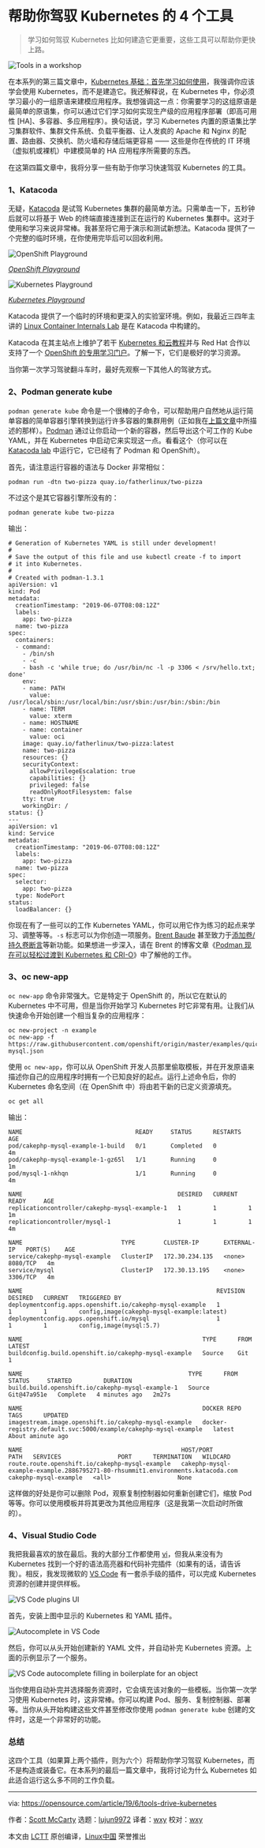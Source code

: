 [#]: collector: (lujun9972)
[#]: translator: (wxy)
[#]: reviewer: (wxy)
[#]: publisher: (wxy)
[#]: url: (https://linux.cn/article-11101-1.html)
[#]: subject: (4 tools to help you drive Kubernetes)
[#]: via: (https://opensource.com/article/19/6/tools-drive-kubernetes)
[#]: author: (Scott McCarty https://opensource.com/users/fatherlinux/users/fatherlinux/users/fatherlinux/users/fatherlinux)

帮助你驾驭 Kubernetes 的 4 个工具
======

> 学习如何驾驭 Kubernetes 比如何建造它更重要，这些工具可以帮助你更快上路。

![Tools in a workshop][1]

在本系列的第三篇文章中，[Kubernetes 基础：首先学习如何使用][2]，我强调你应该学会使用 Kubernetes，而不是建造它。我还解释说，在 Kubernetes 中，你必须学习最小的一组原语来建模应用程序。我想强调这一点：你需要学习的这组原语是最简单的原语集，你可以通过它们学习如何实现生产级的应用程序部署（即高可用性 [HA]、多容器、多应用程序）。换句话说，学习 Kubernetes 内置的原语集比学习集群软件、集群文件系统、负载平衡器、让人发疯的 Apache 和 Nginx 的配置、路由器、交换机、防火墙和存储后端更容易 —— 这些是你在传统的 IT 环境（虚拟机或裸机）中建模简单的 HA 应用程序所需要的东西。

在这第四篇文章中，我将分享一些有助于你学习快速驾驭 Kubernetes 的工具。

### 1、Katacoda

无疑，[Katacoda][3] 是试驾 Kubernetes 集群的最简单方法。只需单击一下，五秒钟后就可以将基于 Web 的终端直接连接到正在运行的 Kubernetes 集群中。这对于使用和学习来说非常棒。我甚至将它用于演示和测试新想法。Katacoda 提供了一个完整的临时环境，在你使用完毕后可以回收利用。

![OpenShift Playground][4]

*[OpenShift Playground][5]*

![Kubernetes Playground][6]

*[Kubernetes Playground][7]*

Katacoda 提供了一个临时的环境和更深入的实验室环境。例如，我最近三四年主讲的 [Linux Container Internals Lab][3] 是在 Katacoda 中构建的。

Katacoda 在其主站点上维护了若干 [Kubernetes 和云教程][8]并与 Red Hat 合作以支持了一个 [OpenShift 的专用学习门户][9]。了解一下，它们是极好的学习资源。

当你第一次学习驾驶翻斗车时，最好先观察一下其他人的驾驶方式。

### 2、Podman generate kube

`podman generate kube` 命令是一个很棒的子命令，可以帮助用户自然地从运行简单容器的简单容器引擎转换到运行许多容器的集群用例（正如我在[上篇文章][2]中所描述的那样）。[Podman][10] 通过让你启动一个新的容器，然后导出这个可工作的 Kube YAML，并在 Kubernetes 中启动它来实现这一点。看看这个（你可以在 [Katacoda lab][3] 中运行它，它已经有了 Podman 和 OpenShift）。

首先，请注意运行容器的语法与 Docker 非常相似：

```
podman run -dtn two-pizza quay.io/fatherlinux/two-pizza
```

不过这个是其它容器引擎所没有的：

```
podman generate kube two-pizza
```

输出：

```
# Generation of Kubernetes YAML is still under development!
#
# Save the output of this file and use kubectl create -f to import
# it into Kubernetes.
#
# Created with podman-1.3.1
apiVersion: v1
kind: Pod
metadata:
  creationTimestamp: "2019-06-07T08:08:12Z"
  labels:
    app: two-pizza
  name: two-pizza
spec:
  containers:
  - command:
    - /bin/sh
    - -c
    - bash -c 'while true; do /usr/bin/nc -l -p 3306 < /srv/hello.txt; done'
    env:
    - name: PATH
      value: /usr/local/sbin:/usr/local/bin:/usr/sbin:/usr/bin:/sbin:/bin
    - name: TERM
      value: xterm
    - name: HOSTNAME
    - name: container
      value: oci
    image: quay.io/fatherlinux/two-pizza:latest
    name: two-pizza
    resources: {}
    securityContext:
      allowPrivilegeEscalation: true
      capabilities: {}
      privileged: false
      readOnlyRootFilesystem: false
    tty: true
    workingDir: /
status: {}
---
apiVersion: v1
kind: Service
metadata:
  creationTimestamp: "2019-06-07T08:08:12Z"
  labels:
    app: two-pizza
  name: two-pizza
spec:
  selector:
    app: two-pizza
  type: NodePort
status:
  loadBalancer: {}
```

你现在有了一些可以的工作 Kubernetes YAML，你可以用它作为练习的起点来学习、调整等等。`-s` 标志可以为你创造一项服务。[Brent Baude][11] 甚至致力于[添加卷/持久卷断言][12]等新功能。如果想进一步深入，请在 Brent 的博客文章《[Podman 现在可以轻松过渡到 Kubernetes 和 CRI-O][13]》中了解他的工作。

### 3、oc new-app

`oc new-app` 命令非常强大。它是特定于 OpenShift 的，所以它在默认的 Kubernetes 中不可用，但是当你开始学习 Kubernetes 时它非常有用。让我们从快速命令开始创建一个相当复杂的应用程序：

```
oc new-project -n example
oc new-app -f https://raw.githubusercontent.com/openshift/origin/master/examples/quickstarts/cakephp-mysql.json
```

使用 `oc new-app`，你可以从 OpenShift 开发人员那里偷取模板，并在开发原语来描述你自己的应用程序时拥有一个已知良好的起点。运行上述命令后，你的 Kubernetes 命名空间（在 OpenShift 中）将由若干新的已定义资源填充。

```
oc get all
```

输出：

```
NAME                                READY     STATUS      RESTARTS   AGE
pod/cakephp-mysql-example-1-build   0/1       Completed   0          4m
pod/cakephp-mysql-example-1-gz65l   1/1       Running     0          1m
pod/mysql-1-nkhqn                   1/1       Running     0          4m

NAME                                            DESIRED   CURRENT   READY     AGE
replicationcontroller/cakephp-mysql-example-1   1         1         1         1m
replicationcontroller/mysql-1                   1         1         1         4m

NAME                            TYPE        CLUSTER-IP       EXTERNAL-IP   PORT(S)    AGE
service/cakephp-mysql-example   ClusterIP   172.30.234.135   <none>        8080/TCP   4m
service/mysql                   ClusterIP   172.30.13.195    <none>        3306/TCP   4m

NAME                                                       REVISION   DESIRED   CURRENT   TRIGGERED BY
deploymentconfig.apps.openshift.io/cakephp-mysql-example   1          1         1         config,image(cakephp-mysql-example:latest)
deploymentconfig.apps.openshift.io/mysql                   1          1         1         config,image(mysql:5.7)

NAME                                                   TYPE      FROM      LATEST
buildconfig.build.openshift.io/cakephp-mysql-example   Source    Git       1

NAME                                               TYPE      FROM          STATUS     STARTED         DURATION
build.build.openshift.io/cakephp-mysql-example-1   Source    Git@47a951e   Complete   4 minutes ago   2m27s

NAME                                                   DOCKER REPO                                                      TAGS      UPDATED
imagestream.image.openshift.io/cakephp-mysql-example   docker-registry.default.svc:5000/example/cakephp-mysql-example   latest    About aminute ago

NAME                                             HOST/PORT                                                                         PATH   SERVICES                PORT      TERMINATION   WILDCARD
route.route.openshift.io/cakephp-mysql-example   cakephp-mysql-example-example.2886795271-80-rhsummit1.environments.katacoda.com   cakephp-mysql-example   <all>                   None
```

这样做的好处是你可以删除 Pod，观察复制控制器如何重新创建它们，缩放 Pod 等等。你可以使用模板并将其更改为其他应用程序（这是我第一次启动时所做的）。

### 4、Visual Studio Code

我把我最喜欢的放在最后。我的大部分工作都使用 [vi][14]，但我从来没有为 Kubernetes 找到一个好的语法高亮器和代码补完插件（如果有的话，请告诉我）。相反，我发现微软的 [VS Code][15] 有一套杀手级的插件，可以完成 Kubernetes 资源的创建并提供样板。

![VS Code plugins UI][16]

首先，安装上图中显示的 Kubernetes 和 YAML 插件。

![Autocomplete in VS Code][17]

然后，你可以从头开始创建新的 YAML 文件，并自动补完 Kubernetes 资源。上面的示例显示了一个服务。

![VS Code autocomplete filling in boilerplate for an object][18]

当你使用自动补完并选择服务资源时，它会填充该对象的一些模板。当你第一次学习使用 Kubernetes 时，这非常棒。你可以构建 Pod、服务、复制控制器、部署等。当你从头开始构建这些文件甚至修改你使用 `podman generate kube` 创建的文件时，这是一个非常好的功能。

### 总结

这四个工具（如果算上两个插件，则为六个）将帮助你学习驾驭 Kubernetes，而不是构造或装备它。在本系列的最后一篇文章中，我将讨论为什么 Kubernetes 如此适合运行这么多不同的工作负载。

--------------------------------------------------------------------------------

via: https://opensource.com/article/19/6/tools-drive-kubernetes

作者：[Scott McCarty][a]
选题：[lujun9972][b]
译者：[wxy](https://github.com/wxy)
校对：[wxy](https://github.com/wxy)

本文由 [LCTT](https://github.com/LCTT/TranslateProject) 原创编译，[Linux中国](https://linux.cn/) 荣誉推出

[a]: https://opensource.com/users/fatherlinux/users/fatherlinux/users/fatherlinux/users/fatherlinux
[b]: https://github.com/lujun9972
[1]: https://opensource.com/sites/default/files/styles/image-full-size/public/lead-images/tools_workshop_blue_mechanic.jpg?itok=4YXkCU-J (Tools in a workshop)
[2]: https://linux.cn/article-11036-1.html
[3]: https://learn.openshift.com/subsystems/container-internals-lab-2-0-part-1
[4]: https://opensource.com/sites/default/files/uploads/openshift-playground.png (OpenShift Playground)
[5]: https://learn.openshift.com/playgrounds/openshift311/
[6]: https://opensource.com/sites/default/files/uploads/kubernetes-playground.png (Kubernetes Playground)
[7]: https://katacoda.com/courses/kubernetes/playground
[8]: https://katacoda.com/learn
[9]: http://learn.openshift.com/
[10]: https://podman.io/
[11]: https://developers.redhat.com/blog/author/bbaude/
[12]: https://github.com/containers/libpod/issues/2303
[13]: https://developers.redhat.com/blog/2019/01/29/podman-kubernetes-yaml/
[14]: https://en.wikipedia.org/wiki/Vi
[15]: https://code.visualstudio.com/
[16]: https://opensource.com/sites/default/files/uploads/vscode_-_kubernetes_red_hat_-_plugins.png (VS Code plugins UI)
[17]: https://opensource.com/sites/default/files/uploads/vscode_-_kubernetes_service_-_autocomplete.png (Autocomplete in VS Code)
[18]: https://opensource.com/sites/default/files/uploads/vscode_-_kubernetes_service_-_boiler_plate.png (VS Code autocomplete filling in boilerplate for an object)
